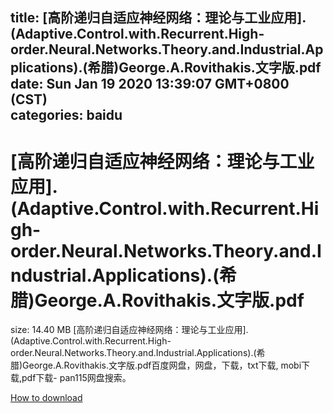 
title: [高阶递归自适应神经网络：理论与工业应用].(Adaptive.Control.with.Recurrent.High-order.Neural.Networks.Theory.and.Industrial.Applications).(希腊)George.A.Rovithakis.文字版.pdf
date: Sun Jan 19 2020 13:39:07 GMT+0800 (CST)    
categories: baidu
---

# [高阶递归自适应神经网络：理论与工业应用].(Adaptive.Control.with.Recurrent.High-order.Neural.Networks.Theory.and.Industrial.Applications).(希腊)George.A.Rovithakis.文字版.pdf
size: 14.40 MB
 [高阶递归自适应神经网络：理论与工业应用].(Adaptive.Control.with.Recurrent.High-order.Neural.Networks.Theory.and.Industrial.Applications).(希腊)George.A.Rovithakis.文字版.pdf百度网盘，网盘，下载，txt下载, mobi下载,pdf下载- pan115网盘搜索。
 

[How to download](https://bpcam.bemobtrk.com/go/2ceec3aa-1ca2-46d6-b9ff-aaa5c184517c?jno=3590)